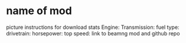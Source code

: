 # name of mod
picture
instructions for download
stats
Engine:
Transmission:
fuel type:
drivetrain:
horsepower:
top speed:
link to beamng mod and github repo
